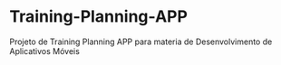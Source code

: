 # Training-Planning-APP
Projeto de Training Planning APP para materia de Desenvolvimento de Aplicativos Móveis
